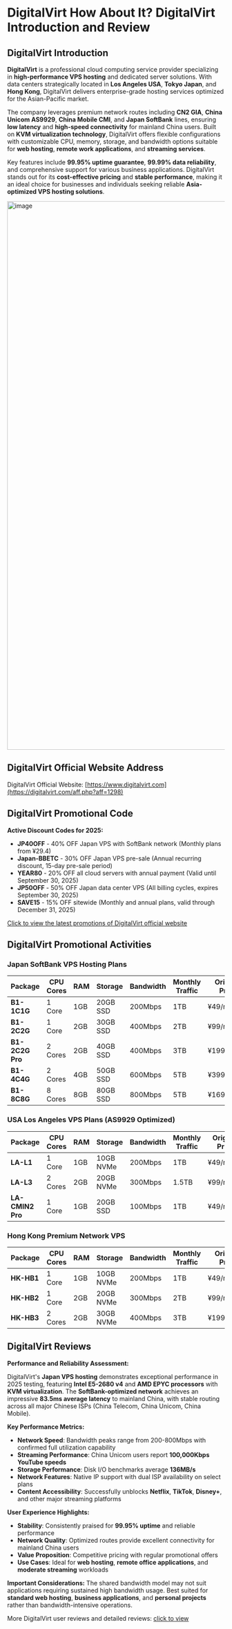 # DigitalVirt How About It? DigitalVirt Introduction and Review

## DigitalVirt Introduction

**DigitalVirt** is a professional cloud computing service provider specializing in **high-performance VPS hosting** and dedicated server solutions. With data centers strategically located in **Los Angeles USA**, **Tokyo Japan**, and **Hong Kong**, DigitalVirt delivers enterprise-grade hosting services optimized for the Asian-Pacific market.

The company leverages premium network routes including **CN2 GIA**, **China Unicom AS9929**, **China Mobile CMI**, and **Japan SoftBank** lines, ensuring **low latency** and **high-speed connectivity** for mainland China users. Built on **KVM virtualization technology**, DigitalVirt offers flexible configurations with customizable CPU, memory, storage, and bandwidth options suitable for **web hosting**, **remote work applications**, and **streaming services**.

Key features include **99.95% uptime guarantee**, **99.99% data reliability**, and comprehensive support for various business applications. DigitalVirt stands out for its **cost-effective pricing** and **stable performance**, making it an ideal choice for businesses and individuals seeking reliable **Asia-optimized VPS hosting solutions**.

<img width="2858" height="1271" alt="image" src="https://github.com/user-attachments/assets/0b9ec59a-d326-4202-9e51-f164bb78a0df" />

## DigitalVirt Official Website Address

DigitalVirt Official Website: [https://www.digitalvirt.com](https://digitalvirt.com/aff.php?aff=1298)

## DigitalVirt Promotional Code

**Active Discount Codes for 2025:**

- **JP40OFF** - 40% OFF Japan VPS with SoftBank network (Monthly plans from ¥29.4)
- **Japan-BBETC** - 30% OFF Japan VPS pre-sale (Annual recurring discount, 15-day pre-sale period)
- **YEAR80** - 20% OFF all cloud servers with annual payment (Valid until September 30, 2025)
- **JP50OFF** - 50% OFF Japan data center VPS (All billing cycles, expires September 30, 2025)
- **SAVE15** - 15% OFF sitewide (Monthly and annual plans, valid through December 31, 2025)

[Click to view the latest promotions of DigitalVirt official website](https://digitalvirt.com/aff.php?aff=1298)

## DigitalVirt Promotional Activities

### **Japan SoftBank VPS Hosting Plans**

| Package | CPU Cores | RAM | Storage | Bandwidth | Monthly Traffic | Original Price | **Discounted Price** | Purchase Link |
|---------|-----------|-----|---------|-----------|-----------------|----------------|---------------------|---------------|
| **B1-1C1G** | 1 Core | 1GB | 20GB SSD | 200Mbps | 1TB | ¥49/month | **¥29.4/month** (40% OFF) | [Order Now](https://digitalvirt.com/aff.php?aff=1298&pid=42) |
| **B1-2C2G** | 1 Core | 2GB | 30GB SSD | 400Mbps | 2TB | ¥99/month | **¥59.4/month** (40% OFF) | [Order Now](https://digitalvirt.com/aff.php?aff=1298&pid=43) |
| **B1-2C2G Pro** | 2 Cores | 2GB | 40GB SSD | 400Mbps | 3TB | ¥199/month | **¥119.4/month** (40% OFF) | [Order Now](https://digitalvirt.com/aff.php?aff=1298&pid=44) |
| **B1-4C4G** | 2 Cores | 4GB | 50GB SSD | 600Mbps | 5TB | ¥399/month | **¥239.4/month** (40% OFF) | [Order Now](https://digitalvirt.com/aff.php?aff=1298&pid=45) |
| **B1-8C8G** | 8 Cores | 8GB | 80GB SSD | 800Mbps | 5TB | ¥169/month | **¥101.4/month** (40% OFF) | [Order Now](https://digitalvirt.com/aff.php?aff=1298&pid=45) |

### **USA Los Angeles VPS Plans (AS9929 Optimized)**

| Package | CPU Cores | RAM | Storage | Bandwidth | Monthly Traffic | Original Price | **Discounted Price** | Purchase Link |
|---------|-----------|-----|---------|-----------|-----------------|----------------|---------------------|---------------|
| **LA-L1** | 1 Core | 1GB | 10GB NVMe | 200Mbps | 1TB | ¥49/month | **¥39.2/month** (20% OFF) | [Order Now](https://digitalvirt.com/aff.php?aff=1298&pid=42) |
| **LA-L3** | 2 Cores | 2GB | 20GB NVMe | 300Mbps | 1.5TB | ¥99/month | **¥79.2/month** (20% OFF) | [Order Now](https://digitalvirt.com/aff.php?aff=1298&pid=43) |
| **LA-CMIN2 Pro** | 1 Core | 1GB | 20GB SSD | 100Mbps | 1TB | ¥49/month | **¥39.2/month** (20% OFF) | [Order Now](https://digitalvirt.com/aff.php?aff=1298&pid=42) |

### **Hong Kong Premium Network VPS**

| Package | CPU Cores | RAM | Storage | Bandwidth | Monthly Traffic | Original Price | **Discounted Price** | Purchase Link |
|---------|-----------|-----|---------|-----------|-----------------|----------------|---------------------|---------------|
| **HK-HB1** | 1 Core | 1GB | 10GB NVMe | 200Mbps | 1TB | ¥49/month | **¥39.2/month** (20% OFF) | [Order Now](https://digitalvirt.com/aff.php?aff=1298&pid=42) |
| **HK-HB2** | 1 Core | 2GB | 20GB NVMe | 300Mbps | 2TB | ¥99/month | **¥79.2/month** (20% OFF) | [Order Now](https://digitalvirt.com/aff.php?aff=1298&pid=43) |
| **HK-HB3** | 2 Cores | 2GB | 30GB NVMe | 400Mbps | 3TB | ¥199/month | **¥159.2/month** (20% OFF) | [Order Now](https://digitalvirt.com/aff.php?aff=1298&pid=44) |

## DigitalVirt Reviews

**Performance and Reliability Assessment:**

DigitalVirt's **Japan VPS hosting** demonstrates exceptional performance in 2025 testing, featuring **Intel E5-2680 v4** and **AMD EPYC processors** with **KVM virtualization**. The **SoftBank-optimized network** achieves an impressive **83.5ms average latency** to mainland China, with stable routing across all major Chinese ISPs (China Telecom, China Unicom, China Mobile).

**Key Performance Metrics:**
- **Network Speed**: Bandwidth peaks range from 200-800Mbps with confirmed full utilization capability
- **Streaming Performance**: China Unicom users report **100,000Kbps YouTube speeds**
- **Storage Performance**: Disk I/O benchmarks average **136MB/s**
- **Network Features**: Native IP support with dual ISP availability on select plans
- **Content Accessibility**: Successfully unblocks **Netflix**, **TikTok**, **Disney+**, and other major streaming platforms

**User Experience Highlights:**
- **Stability**: Consistently praised for **99.95% uptime** and reliable performance
- **Network Quality**: Optimized routes provide excellent connectivity for mainland China users
- **Value Proposition**: Competitive pricing with regular promotional offers
- **Use Cases**: Ideal for **web hosting**, **remote office applications**, and **moderate streaming** workloads

**Important Considerations:**
The shared bandwidth model may not suit applications requiring sustained high bandwidth usage. Best suited for **standard web hosting**, **business applications**, and **personal projects** rather than bandwidth-intensive operations.

More DigitalVirt user reviews and detailed reviews: [click to view](https://digitalvirt.com/aff.php?aff=1298)
